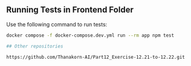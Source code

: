 ## Running Tests in Frontend Folder

Use the following command to run tests:

```bash
docker compose -f docker-compose.dev.yml run --rm app npm test

## Other repositories

https://github.com/Thanakorn-AI/Part12_Exercise-12.21-to-12.22.git
